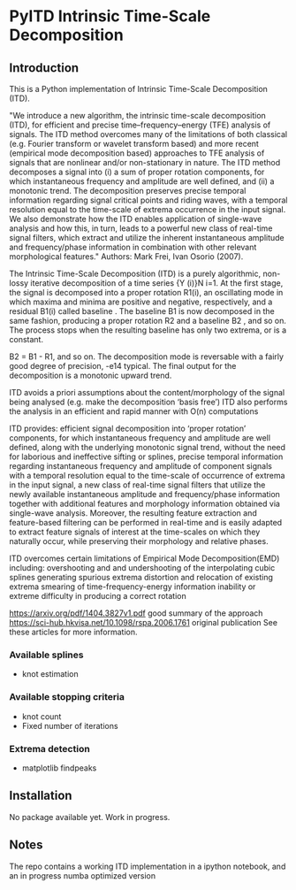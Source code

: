 # PyITD Intrinsic Time-Scale Decomposition
## Introduction

This is a Python implementation of Intrinsic Time-Scale Decomposition (ITD).

"We introduce a new algorithm, the intrinsic time-scale decomposition (ITD), for efficient
and precise time–frequency–energy (TFE) analysis of signals. The ITD method
overcomes many of the limitations of both classical (e.g. Fourier transform or wavelet
transform based) and more recent (empirical mode decomposition based) approaches to
TFE analysis of signals that are nonlinear and/or non-stationary in nature. The ITD
method decomposes a signal into (i) a sum of proper rotation components, for which
instantaneous frequency and amplitude are well defined, and (ii) a monotonic trend. The
decomposition preserves precise temporal information regarding signal critical points
and riding waves, with a temporal resolution equal to the time-scale of extrema
occurrence in the input signal. We also demonstrate how the ITD enables application of
single-wave analysis and how this, in turn, leads to a powerful new class of real-time
signal filters, which extract and utilize the inherent instantaneous amplitude and
frequency/phase information in combination with other relevant morphological features."
Authors: Mark Frei, Ivan Osorio (2007).

The Intrinsic Time-Scale Decomposition (ITD) is a purely algorithmic, non-lossy
iterative decomposition of a time series {Y (i)}N i=1. At the first stage, the signal is
decomposed into a proper rotation R1(i), an oscillating mode in which maxima and
minima are positive and negative, respectively, and a residual B1(i) called baseline .
The baseline B1 is now decomposed in the same fashion, producing a proper rotation
R2 and a baseline B2 , and so on. The process stops when the resulting baseline has
only two extrema, or is a constant.

B2 = B1 - R1, and so on. The decomposition mode is reversable with a fairly good degree of precision, -e14 typical.
The final output for the decomposition is a monotonic upward trend.

ITD avoids a priori assumptions about the content/morphology of the signal
being analysed (e.g. make the decomposition ‘basis free’)
ITD also performs the analysis in an efficient and rapid manner with O(n) computations

 ITD provides:
 efficient signal decomposition into ‘proper rotation’ components, for which
instantaneous frequency and amplitude are well defined, along with the
underlying monotonic signal trend, without the need for laborious and
ineffective sifting or splines,
precise temporal information regarding instantaneous frequency and
amplitude of component signals with a temporal resolution equal to the
time-scale of occurrence of extrema in the input signal, 
a new class of real-time signal filters that utilize the newly available
instantaneous amplitude and frequency/phase information together with
additional features and morphology information obtained via single-wave
analysis. Moreover, the resulting feature extraction and feature-based
filtering can be performed in real-time and is easily adapted to extract
feature signals of interest at the time-scales on which they naturally occur,
while preserving their morphology and relative phases.

ITD overcomes certain limitations of Empirical Mode Decomposition(EMD) including:
overshooting and and undershooting of the interpolating cubic splines generating spurious extrema
distortion and relocation of existing extrema
smearing of time-frequency-energy information
inability or extreme difficulty in producing a correct rotation

https://arxiv.org/pdf/1404.3827v1.pdf good summary of the approach
https://sci-hub.hkvisa.net/10.1098/rspa.2006.1761 original publication
See these articles for more information.

### Available splines

- knot estimation

### Available stopping criteria

-  knot count
-  Fixed number of iterations

### Extrema detection

-  matplotlib findpeaks


## Installation
No package available yet. Work in progress.

## Notes
The repo contains a working ITD implementation in a ipython notebook, and an in progress numba optimized version
